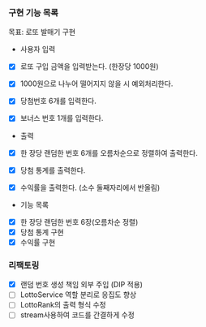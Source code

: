 ### 구현 기능 목록
목표: 로또 발매기 구현
- 사용자 입력
- [x] 로또 구입 금액을 입력받는다. (한장당 1000원)
- [x] 1000원으로 나누어 떨어지지 않을 시 예외처리한다.
- [x] 당첨번호 6개를 입력한다.
- [x] 보너스 번호 1개를 입력한다.


- 출력
- [x] 한 장당 랜덤한 번호 6개를 오름차순으로 정렬하여 출력한다.
- [x] 당첨 통계를 출력한다.
- [x] 수익률을 출력한다. (소수 둘째자리에서 반올림)


- 기능 목록
- [x] 한 장당 랜덤한 번호 6장(오름차순 정렬)
- [x] 당첨 통계 구현
- [x] 수익률 구현

### 리팩토링
- [x] 랜덤 번호 생성 책임 외부 주입 (DIP 적용)
- [ ] LottoService 역할 분리로 응집도 향상
- [ ] LottoRank의 출력 형식 수정
- [ ] stream사용하여 코드를 간결하게 수정
